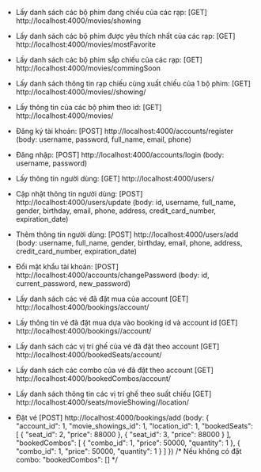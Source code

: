 * Lấy danh sách các bộ phim đang chiếu của các rạp:
	[GET] http://localhost:4000/movies/showing

* Lấy danh sách các bộ phim được yêu thích nhất của các rạp:
	[GET] http://localhost:4000/movies/mostFavorite

* Lấy danh sách các bộ phim sắp chiếu của các rạp:
	[GET] http://localhost:4000/movies/commingSoon

* Lấy danh sách thông tin rạp chiếu cùng xuất chiếu của 1 bộ phim:
	[GET] http://localhost:4000/movies/<id>/showing/<date>

* Lấy thông tin của các bộ phim theo id:
	[GET] http://localhost:4000/movies/<id>

* Đăng ký tài khoản:
	[POST] http://localhost:4000/accounts/register (body: username, password, full_name, email, phone)

* Đăng nhập:
	[POST] http://localhost:4000/accounts/login (body: username, password)

* Lấy thông tin người dùng:
	[GET] http://localhost:4000/users/<id>

* Cập nhật thông tin người dùng:
	[POST] http://localhost:4000/users/update (body: id, username, full_name, gender, birthday, email, phone, address, credit_card_number, expiration_date)

* Thêm thông tin người dùng:
	[POST] http://localhost:4000/users/add (body: username, full_name, gender, birthday, email, phone, address, credit_card_number, expiration_date)

* Đổi mật khẩu tài khoản:
	[POST] http://localhost:4000/accounts/changePassword (body: id, current_password, new_password)

* Lấy danh sách các vé đã đặt mua của account
	[GET] http://localhost:4000/bookings/account/<id>

* Lấy thông tin vé đã đặt mua dựa vào booking id và account id
	[GET] http://localhost:4000/bookings/<id>/account/<id>

* Lấy danh sách các vị trí ghế của vé đã đặt theo account
	[GET] http://localhost:4000/bookedSeats/account/<id>

* Lấy danh sách các combo của vé đã đặt theo account
	[GET] http://localhost:4000/bookedCombos/account/<id>

* Lấy danh sách thông tin các vị trí ghế theo suất chiếu
	[GET] http://localhost:4000/seats/movieShowing/<movieShowingID>/location/<locationID>

* Đặt vé
	[POST] http://localhost:4000/bookings/add
	(body: {
		"account_id": 1,
		"movie_showings_id": 1,
		"location_id": 1,
		"bookedSeats": [
			{
				"seat_id": 2,
				"price": 88000
			},
			{
				"seat_id": 3,
				"price": 88000
			}
		],
		"bookedCombos": [
			{
				"combo_id": 1,
				"price": 50000,
				"quantity": 1
			},
			{
				"combo_id": 1,
				"price": 50000,
				"quantity": 1
			}
		]
	})
	/* Nếu không có đặt combo: "bookedCombos": [] */
